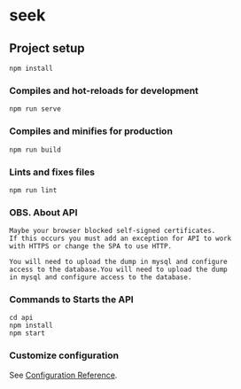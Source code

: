 # seek

## Project setup
```
npm install
```

### Compiles and hot-reloads for development
```
npm run serve
```

### Compiles and minifies for production
```
npm run build
```

### Lints and fixes files
```
npm run lint
```

### OBS. About API
```
Maybe your browser blocked self-signed certificates.
If this occurs you must add an exception for API to work
with HTTPS or change the SPA to use HTTP.

You will need to upload the dump in mysql and configure
access to the database.You will need to upload the dump
in mysql and configure access to the database.
```
### Commands to Starts the API
```
cd api
npm install
npm start
```

### Customize configuration
See [Configuration Reference](https://cli.vuejs.org/config/).
